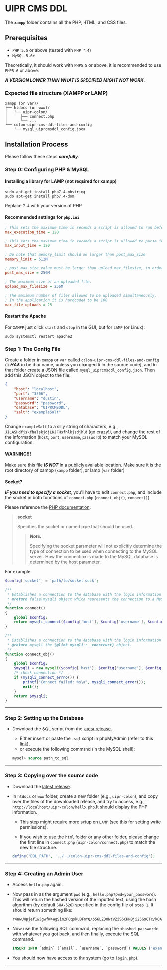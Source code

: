 # UIPR CMS DDL

The **`xampp`** folder contains all the PHP, HTML, and CSS files.

## Prerequisites

- `PHP 5.5` or above (tested with `PHP 7.4`)
- `MySQL 5.6+`

Theoretically, it should work with `PHP5.5` or above, it is recommended to use `PHP5.6` or above.

***A VERSION LOWER THAN WHAT IS SPECIFIED MIGHT NOT WORK***.

### Expected file structure (XAMPP or LAMP)
```
xampp (or var)/
├── htdocs (or www)/
│   └── uipr-colon/
│      ├── connect.php
│      └── ...   
└── colon-uipr-cms-ddl-files-and-config
    └── mysql_uiprcmsddl_config.json
```

## Installation Process

Please follow these steps ***carefully***.

### Step 0: Configuring PHP & MySQL

#### Installing a library for LAMP (not required for xampp)
```terminal
sudo apt-get install php7.4-mbstring
sudo apt-get install php7.4-dom
```
Replace `7.4` with your version of PHP

#### Recommended settings for `php.ini`

```ini
; This sets the maximum time in seconds a script is allowed to run before it is terminated by the parser.
max_execution_time = 120

; This sets the maximum time in seconds a script is allowed to parse input data, like POST and GET.
max_input_time = 120

; Do note that memory_limit should be larger than post_max_size
memory_limit = 512M

; post_max_size value must be larger than upload_max_filesize, in order to, upload large files.
post_max_size = 256M

; The maximum size of an uploaded file.
upload_max_filesize = 256M

; The maximum number of files allowed to be uploaded simultaneously.
; In the application it is hardcoded to be 100
max_file_uploads = 25
```


#### Restart the Apache

For `XAMPP` just click `start` and `stop` in the GUI, but for `LAMP` (or Linux):

```terminal
sudo systemctl restart apache2
```

### Step 1: The Config File
Create a folder in `xampp` or `var` called `colon-uipr-cms-ddl-files-and-config` (it ***HAS*** to be that name, unless 
you changed it in the source code),
and in that folder create a JSON file called `mysql_uiprcmsddl_config.json`. Then add this JSON object to the file:

```json
{ 
    "host": "localhost", 
    "port": "3306", 
    "username": "dustin", 
    "password": "password", 
    "database": "UIPRCMSDDL", 
    "salt": "exampleSalt"
}
```

Change `exampleSalt` to a silly string of characters, e.g., `JILASHdfjskfhalskjdjLKJFHsfhlkjsdjhld` (go crazy!), 
and change the rest of the information (`host`, `port`, `username`, `password`) to match your MySQL configuration.

#### WARNING!!!
Make sure this file ***IS NOT*** in a publicly available location. Make sure it is the root directory of xampp
(`xampp` folder), or lamp (`var` folder)

#### Socket?
***IF you need to specify a socket***, you'll have to edit `connect.php`, and include the socket in both functions of `connect.php`
(`connect_obj()`, `connect()`)

Please reference the [PHP documentation](https://www.php.net/manual/en/mysqli.construct.php).
> **socket** 
>
> Specifies the socket or named pipe that should be used.
>
> > ***Note:*** 
> >
> > Specifying the socket parameter will not explicitly determine the type of connection to be used when connecting to the MySQL server. How the connection is made to the MySQL database is determined by the host parameter.

For example:
```PHP
$config['socket'] = 'path/to/socket.sock';

/**
 * Establishes a connection to the database with the login information specified in {@link DDL_PATH} / {@link PATH_TO_CONFIG}
 * @return false|mysqli object which represents the connection to a MySQL Server or false if an error occurred.
 */
function connect() 
{
    global $config;
    return mysqli_connect($config['host'], $config['username'], $config['password'], $config['database'], $config['port'], $config['socket']);
}

/**
 * Establishes a connection to the database with the login information specified in {@link DDL_PATH} / {@link PATH_TO_CONFIG}
 * @return mysqli the {@link mysqli::__construct} object.
 */
function connect_obj()
{
    global $config;
    $mysqli = new mysqli($config['host'], $config['username'], $config['password'], $config['database'], $config['port'], $config['socket']);
    /* check connection */
    if (mysqli_connect_errno()) {
        printf("Connect failed: %s\n", mysqli_connect_error());
        exit();
    }
    return $mysqli;
}
```

---

### Step 2: Setting up the Database
- Download the SQL script from the [latest release](https://github.com/DustinDiazLopez/UIPR-Project-DDL/releases).

    - Either insert or paste the `.sql` script in phpMyAdmin (refer to this [link](https://stackoverflow.com/questions/13955988/insert-sql-file-into-your-mysql-database)),
    - or execute the following command (in the MySQL shell):
    ```SQL
    mysql> source path_to_sql
    ```

---

### Step 3: Copying over the source code
- Download the [latest release](https://github.com/DustinDiazLopez/UIPR-Project-DDL/releases).
- In `htdocs` or `www` folder, create a new folder (e.g., `uipr-colon`), and copy over the files of the downloaded 
release, and try to access, e.g., ` http://localhost/uipr-colon/hello.php `.It should display the PHP information.

    - This step might require more setup on `LAMP` (see [this](https://unix.stackexchange.com/a/174114) for setting 
    write permissions).

    - If you wish to use the `html` folder or any other folder, please change
the first line in `connect.php` (`uipr-colon/connect.php`) to match the new file structure.

    ```PHP
    define('DDL_PATH', '../../colon-uipr-cms-ddl-files-and-config');
    ```

---

### Step 4: Creating an Admin User
- Access `hello.php` again.

- Now pass in as the argument `pwd` (e.g., `hello.php?pwd=your_password`). This will return the hashed version of the
inputted text, using the hash algorithm (by default `SHA-526`) specified in the config file of `step 1`. It should
return something like:
    ```text
    r4nwUWpjef1wJgwfW4WgSim2P0qskuBFmYQ/p56LZDONtVZiS6CHNBji25G9CTc/kOAjkvwnxeJw4Wr8CuTjS0
    ```

- Now use the following SQL command, replacing the `<hashed_password>` with whatever you got back, and then finally, 
execute the SQL command.

    ```SQL
    INSERT INTO `admin` (`email`, `username`, `password`) VALUES ('example@example.com', 'username', '<hashed_password>');
    ```

- You should now have access to the system (go to `login.php`).

---
